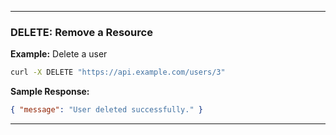 ---

### DELETE: Remove a Resource

**Example:** Delete a user

```bash
curl -X DELETE "https://api.example.com/users/3"
```

**Sample Response:**

```json
{ "message": "User deleted successfully." }
```

---